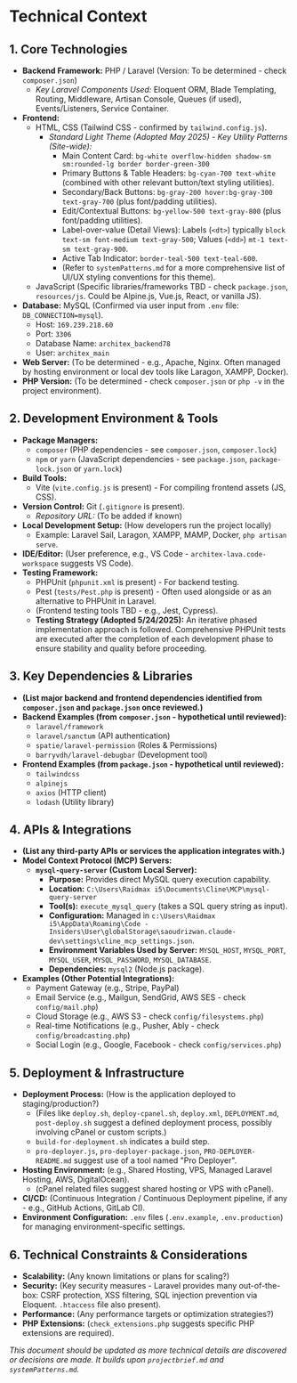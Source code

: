 # Technical Context

## 1. Core Technologies

* **Backend Framework:** PHP / Laravel (Version: To be determined - check `composer.json`)
  * *Key Laravel Components Used:* Eloquent ORM, Blade Templating, Routing, Middleware, Artisan Console, Queues (if used), Events/Listeners, Service Container.
* **Frontend:**
  * HTML, CSS (Tailwind CSS - confirmed by `tailwind.config.js`).
    * *Standard Light Theme (Adopted May 2025) - Key Utility Patterns (Site-wide):*
      * Main Content Card: `bg-white overflow-hidden shadow-sm sm:rounded-lg border border-green-300`
      * Primary Buttons & Table Headers: `bg-cyan-700 text-white` (combined with other relevant button/text styling utilities).
      * Secondary/Back Buttons: `bg-gray-200 hover:bg-gray-300 text-gray-700` (plus font/padding utilities).
      * Edit/Contextual Buttons: `bg-yellow-500 text-gray-800` (plus font/padding utilities).
      * Label-over-value (Detail Views): Labels (`<dt>`) typically `block text-sm font-medium text-gray-500`; Values (`<dd>`) `mt-1 text-sm text-gray-900`.
      * Active Tab Indicator: `border-teal-500 text-teal-600`.
      * (Refer to `systemPatterns.md` for a more comprehensive list of UI/UX styling conventions for this theme).
  * JavaScript (Specific libraries/frameworks TBD - check `package.json`, `resources/js`. Could be Alpine.js, Vue.js, React, or vanilla JS).
* **Database:** MySQL (Confirmed via user input from `.env` file: `DB_CONNECTION=mysql`).
  * Host: `169.239.218.60`
  * Port: `3306`
  * Database Name: `architex_backend78`
  * User: `architex_main`
* **Web Server:** (To be determined - e.g., Apache, Nginx. Often managed by hosting environment or local dev tools like Laragon, XAMPP, Docker).
* **PHP Version:** (To be determined - check `composer.json` or `php -v` in the project environment).

## 2. Development Environment & Tools

* **Package Managers:**
  * `composer` (PHP dependencies - see `composer.json`, `composer.lock`)
  * `npm` or `yarn` (JavaScript dependencies - see `package.json`, `package-lock.json` or `yarn.lock`)
* **Build Tools:**
  * Vite (`vite.config.js` is present) - For compiling frontend assets (JS, CSS).
* **Version Control:** Git (`.gitignore` is present).
  * *Repository URL:* (To be added if known)
* **Local Development Setup:** (How developers run the project locally)
  * Example: Laravel Sail, Laragon, XAMPP, MAMP, Docker, `php artisan serve`.
* **IDE/Editor:** (User preference, e.g., VS Code - `architex-lava.code-workspace` suggests VS Code).
* **Testing Framework:**
  * PHPUnit (`phpunit.xml` is present) - For backend testing.
  * Pest (`tests/Pest.php` is present) - Often used alongside or as an alternative to PHPUnit in Laravel.
  * (Frontend testing tools TBD - e.g., Jest, Cypress).
  * **Testing Strategy (Adopted 5/24/2025):** An iterative phased implementation approach is followed. Comprehensive PHPUnit tests are executed after the completion of each development phase to ensure stability and quality before proceeding.

## 3. Key Dependencies & Libraries

* **(List major backend and frontend dependencies identified from `composer.json` and `package.json` once reviewed.)**
* **Backend Examples (from `composer.json` - hypothetical until reviewed):**
  * `laravel/framework`
  * `laravel/sanctum` (API authentication)
  * `spatie/laravel-permission` (Roles & Permissions)
  * `barryvdh/laravel-debugbar` (Development tool)
* **Frontend Examples (from `package.json` - hypothetical until reviewed):**
  * `tailwindcss`
  * `alpinejs`
  * `axios` (HTTP client)
  * `lodash` (Utility library)

## 4. APIs & Integrations

* **(List any third-party APIs or services the application integrates with.)**
* **Model Context Protocol (MCP) Servers:**
  * **`mysql-query-server` (Custom Local Server):**
    * **Purpose:** Provides direct MySQL query execution capability.
    * **Location:** `C:\Users\Raidmax i5\Documents\Cline\MCP\mysql-query-server`
    * **Tool(s):** `execute_mysql_query` (takes a SQL query string as input).
    * **Configuration:** Managed in `c:\Users\Raidmax i5\AppData\Roaming\Code - Insiders\User\globalStorage\saoudrizwan.claude-dev\settings\cline_mcp_settings.json`.
    * **Environment Variables Used by Server:** `MYSQL_HOST`, `MYSQL_PORT`, `MYSQL_USER`, `MYSQL_PASSWORD`, `MYSQL_DATABASE`.
    * **Dependencies:** `mysql2` (Node.js package).
* **Examples (Other Potential Integrations):**
  * Payment Gateway (e.g., Stripe, PayPal)
  * Email Service (e.g., Mailgun, SendGrid, AWS SES - check `config/mail.php`)
  * Cloud Storage (e.g., AWS S3 - check `config/filesystems.php`)
  * Real-time Notifications (e.g., Pusher, Ably - check `config/broadcasting.php`)
  * Social Login (e.g., Google, Facebook - check `config/services.php`)

## 5. Deployment & Infrastructure

* **Deployment Process:** (How is the application deployed to staging/production?)
  * (Files like `deploy.sh`, `deploy-cpanel.sh`, `deploy.xml`, `DEPLOYMENT.md`, `post-deploy.sh` suggest a defined deployment process, possibly involving cPanel or custom scripts.)
  * `build-for-deployment.sh` indicates a build step.
  * `pro-deployer.js`, `pro-deployer-package.json`, `PRO-DEPLOYER-README.md` suggest use of a tool named "Pro Deployer".
* **Hosting Environment:** (e.g., Shared Hosting, VPS, Managed Laravel Hosting, AWS, DigitalOcean).
  * (cPanel related files suggest shared hosting or VPS with cPanel).
* **CI/CD:** (Continuous Integration / Continuous Deployment pipeline, if any - e.g., GitHub Actions, GitLab CI).
* **Environment Configuration:** `.env` files (`.env.example`, `.env.production`) for managing environment-specific settings.

## 6. Technical Constraints & Considerations

* **Scalability:** (Any known limitations or plans for scaling?)
* **Security:** (Key security measures - Laravel provides many out-of-the-box: CSRF protection, XSS filtering, SQL injection prevention via Eloquent. `.htaccess` file also present).
* **Performance:** (Any performance targets or optimization strategies?)
* **PHP Extensions:** (`check_extensions.php` suggests specific PHP extensions are required).

*This document should be updated as more technical details are discovered or decisions are made. It builds upon `projectbrief.md` and `systemPatterns.md`.*
